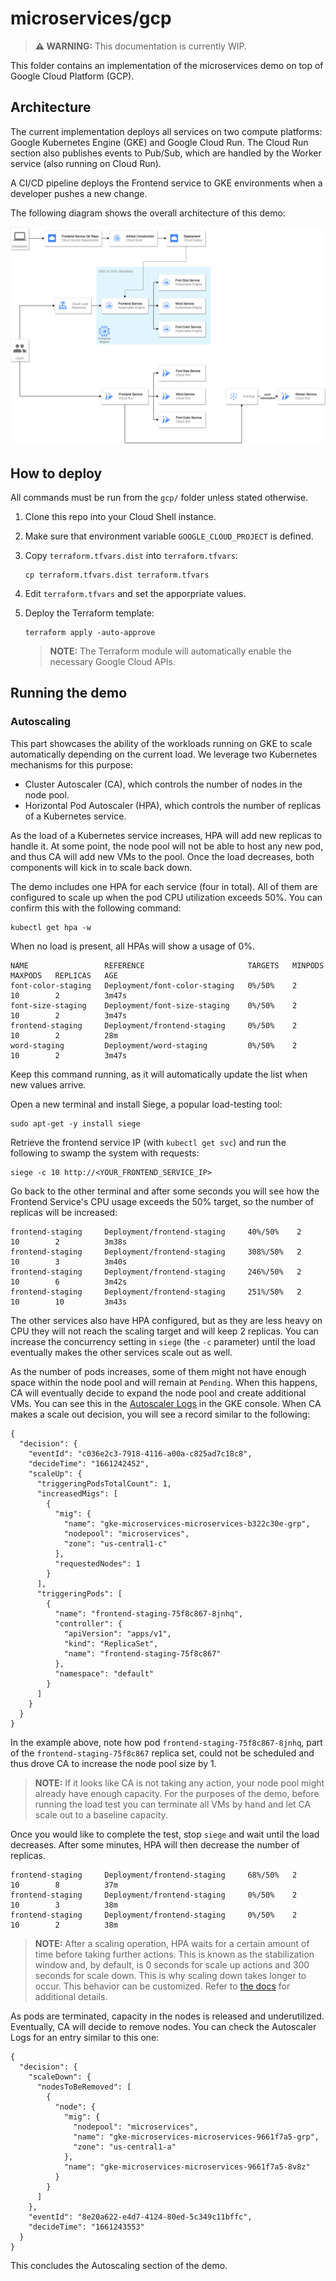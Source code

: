 # microservices/gcp

> **⚠️ WARNING:** This documentation is currently WIP.

This folder contains an implementation of the microservices demo on top of Google Cloud Platform (GCP).

## Architecture

The current implementation deploys all services on two compute platforms: Google Kubernetes Engine (GKE) and Google Cloud Run. The Cloud Run section also publishes events to Pub/Sub, which are handled by the Worker service (also running on Cloud Run).

A CI/CD pipeline deploys the Frontend service to GKE environments when a developer pushes a new change.

The following diagram shows the overall architecture of this demo:

![Architecture diagram](architecture.png)

## How to deploy

All commands must be run from the `gcp/` folder unless stated otherwise.

1. Clone this repo into your Cloud Shell instance.
2. Make sure that environment variable `GOOGLE_CLOUD_PROJECT` is defined.
3. Copy `terraform.tfvars.dist` into `terraform.tfvars`:

    ```
    cp terraform.tfvars.dist terraform.tfvars
    ```

4. Edit `terraform.tfvars` and set the apporpriate values.
5. Deploy the Terraform template:

    ```
    terraform apply -auto-approve
    ```

    > **NOTE:** The Terraform module will automatically enable the necessary Google Cloud APIs.

## Running the demo

### Autoscaling

This part showcases the ability of the workloads running on GKE to scale automatically depending on the current load. We leverage two Kubernetes mechanisms for this purpose:

* Cluster Autoscaler (CA), which controls the number of nodes in the node pool.
* Horizontal Pod Autoscaler (HPA), which controls the number of replicas of a Kubernetes service.

As the load of a Kubernetes service increases, HPA will add new replicas to handle it. At some point, the node pool will not be able to host any new pod, and thus CA will add new VMs to the pool. Once the load decreases, both components will kick in to scale back down.

The demo includes one HPA for each service (four in total). All of them are configured to scale up when the pod CPU utilization exceeds 50%. You can confirm this with the following command:

```
kubectl get hpa -w
```

When no load is present, all HPAs will show a usage of 0%.

```
NAME                 REFERENCE                       TARGETS   MINPODS   MAXPODS   REPLICAS   AGE
font-color-staging   Deployment/font-color-staging   0%/50%    2         10        2          3m47s
font-size-staging    Deployment/font-size-staging    0%/50%    2         10        2          3m47s
frontend-staging     Deployment/frontend-staging     0%/50%    2         10        2          28m
word-staging         Deployment/word-staging         0%/50%    2         10        2          3m47s
```

Keep this command running, as it will automatically update the list when new values arrive.

Open a new terminal and install Siege, a popular load-testing tool:

```
sudo apt-get -y install siege
```

Retrieve the frontend service IP (with `kubectl get svc`) and run the following to swamp the system with requests:

```
siege -c 10 http://<YOUR_FRONTEND_SERVICE_IP>
```

Go back to the other terminal and after some seconds you will see how the Frontend Service's CPU usage exceeds the 50% target, so the number of replicas will be increased:

```
frontend-staging     Deployment/frontend-staging     40%/50%    2         10        2          3m38s
frontend-staging     Deployment/frontend-staging     308%/50%   2         10        3          3m40s
frontend-staging     Deployment/frontend-staging     246%/50%   2         10        6          3m42s
frontend-staging     Deployment/frontend-staging     251%/50%   2         10        10         3m43s
```

The other services also have HPA configured, but as they are less heavy on CPU they will not reach the scaling target and will keep 2 replicas. You can increase the concurrency setting in `siege` (the `-c` parameter) until the load eventually makes the other services scale out as well.

As the number of pods increases, some of them might not have enough space within the node pool and will remain at `Pending`. When this happens, CA will eventually decide to expand the node pool and create additional VMs. You can see this in the [Autoscaler Logs](https://cloud.google.com/kubernetes-engine/docs/how-to/cluster-autoscaler-visibility) in the GKE console. When CA makes a scale out decision, you will see a record similar to the following:

```
{
  "decision": {
    "eventId": "c036e2c3-7918-4116-a00a-c825ad7c18c8",
    "decideTime": "1661242452",
    "scaleUp": {
      "triggeringPodsTotalCount": 1,
      "increasedMigs": [
        {
          "mig": {
            "name": "gke-microservices-microservices-b322c30e-grp",
            "nodepool": "microservices",
            "zone": "us-central1-c"
          },
          "requestedNodes": 1
        }
      ],
      "triggeringPods": [
        {
          "name": "frontend-staging-75f8c867-8jnhq",
          "controller": {
            "apiVersion": "apps/v1",
            "kind": "ReplicaSet",
            "name": "frontend-staging-75f8c867"
          },
          "namespace": "default"
        }
      ]
    }
  }
}
```

In the example above, note how pod `frontend-staging-75f8c867-8jnhq`, part of the `frontend-staging-75f8c867` replica set, could not be scheduled and thus drove CA to increase the node pool size by 1.

> **NOTE:** If it looks like CA is not taking any action, your node pool might already have enough capacity. For the purposes of the demo, before running the load test you can terminate all VMs by hand and let CA scale out to a baseline capacity.

Once you would like to complete the test, stop `siege` and wait until the load decreases. After some minutes, HPA will then decrease the number of replicas.

```
frontend-staging     Deployment/frontend-staging     68%/50%   2         10        8          37m
frontend-staging     Deployment/frontend-staging     0%/50%    2         10        3          38m
frontend-staging     Deployment/frontend-staging     0%/50%    2         10        2          38m
```

> **NOTE:** After a scaling operation, HPA waits for a certain amount of time before taking further actions. This is known as the stabilization window and, by default, is 0 seconds for scale up actions and 300 seconds for scale down. This is why scaling down takes longer to occur. This behavior can be customized. Refer to [the docs](https://kubernetes.io/docs/tasks/run-application/horizontal-pod-autoscale/#default-behavior) for additional details.

As pods are terminated, capacity in the nodes is released and underutilized. Eventually, CA will decide to remove nodes. You can check the Autoscaler Logs for an entry similar to this one:

```
{
  "decision": {
    "scaleDown": {
      "nodesToBeRemoved": [
        {
          "node": {
            "mig": {
              "nodepool": "microservices",
              "name": "gke-microservices-microservices-9661f7a5-grp",
              "zone": "us-central1-a"
            },
            "name": "gke-microservices-microservices-9661f7a5-8v8z"
          }
        }
      ]
    },
    "eventId": "8e20a622-e4d7-4124-80ed-5c349c11bffc",
    "decideTime": "1661243553"
  }
}
```

This concludes the Autoscaling section of the demo.
